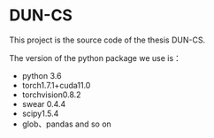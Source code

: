 # DUN-CS
This project is the source code of the thesis DUN-CS. 

The version of the python package we use is：  
- python 3.6  
- torch1.7.1+cuda11.0  
- torchvision0.8.2  
- swear 0.4.4  
- scipy1.5.4  
- glob、pandas and so on  


